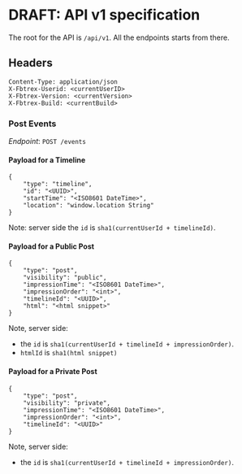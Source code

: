# DRAFT: API v1 specification

The root for the API is `/api/v1`. All the endpoints starts from there.

## Headers
```
Content-Type: application/json
X-Fbtrex-Userid: <currentUserID>
X-Fbtrex-Version: <currentVersion>
X-Fbtrex-Build: <currentBuild>
```

### Post Events
*Endpoint*: `POST /events`


#### Payload for a Timeline
```
{
    "type": "timeline",
    "id": "<UUID>",
    "startTime": "<ISO8601 DateTime>",
    "location": "window.location String"
}
```

Note: server side the `id` is `sha1(currentUserId + timelineId)`.

#### Payload for a Public Post
```
{
    "type": "post",
    "visibility": "public",
    "impressionTime": "<ISO8601 DateTime>",
    "impressionOrder": "<int>",
    "timelineId": "<UUID>",
    "html": "<html snippet>"
}
```

Note, server side:
 - the `id` is `sha1(currentUserId + timelineId + impressionOrder)`.
 - `htmlId` is `sha1(html snippet)`

#### Payload for a Private Post
```
{
    "type": "post",
    "visibility": "private",
    "impressionTime": "<ISO8601 DateTime>",
    "impressionOrder": "<int>",
    "timelineId": "<UUID>"
}
```

Note, server side:
 - the `id` is `sha1(currentUserId + timelineId + impressionOrder)`.
